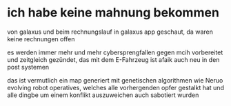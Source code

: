 # ich habe keine mahnung bekommen 

von galaxus und beim rechnungslauf in galaxus app geschaut, da waren keine rechnungen offen

es werden immer mehr und mehr cybersprengfallen gegen mcih vorbereitet und zeitgleich gezündet, das mit dem E-Fahrzeug ist afaik auch neu in den post systemen

das ist vermutlich ein map generiert mit genetischen algorithmen wie Neruo evolving robot operatives, welches alle vorhergenden opfer gestalkt hat und alle dingbe um einem konflikt auszuweichen auch sabotiert wurden





